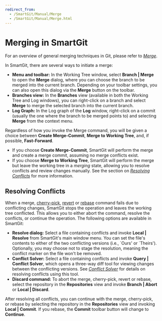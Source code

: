 ```yaml
---
redirect_from:
  - /SmartGit/Manual/Merge
  - /SmartGit/Manual/Merge.html
---
```


# Merging in SmartGit

For an overview of general merging techniques in Git, please refer to *[Merge](../../GitConcepts/Merging.md)*.

In SmartGit, there are several ways to initiate a merge:

- **Menu and toolbar:** In the Working Tree window, select **Branch \| Merge** to open the **Merge** dialog, where you can choose the branch to be merged into the current branch. Depending on your toolbar settings, you can also open this dialog via the **Merge**
  button on the toolbar.
- **Branches view:** In the **Branches** view (available in both the Working Tree and Log windows), you can right-click on a branch and select **Merge** to merge the selected branch into the current branch.
- **Log Graph:** In the Log graph of the **Log** window, right-click on a commit (usually the one where the branch to be merged points to) and selecting **Merge** from the context menu.

Regardless of how you invoke the Merge command, you will be given a choice between **Create Merge-Commit**, **Merge to Working Tree**, and, if possible, **Fast-Forward**.

- If you choose **Create Merge-Commit**, SmartGit will perform the merge and create a merge commit, assuming no merge conflicts exist.
- If you choose **Merge to Working Tree**, SmartGit will perform the merge but leave the working tree in a *merging*
  state, allowing you to resolve conflicts and review changes manually. See the section on *[Resolving Conflicts](#resolving-conflicts)* for more information.

## Resolving Conflicts

When a merge, [cherry-pick](Cherry-Pick.md), [revert](Revert.md) or [rebase](Rebase.md) command fails due to conflicting changes, SmartGit stops the operation and leaves the working tree conflicted. This allows you to either abort the command, resolve the conflicts, or continue the operation. The following options are available in SmartGit:

- **Resolve dialog:** Select a file containing conflicts and invoke **Local \| Resolve** from SmartGit's main window menu. You can set the file's contents to either of the two conflicting versions (i.e., \`Ours' or \`Theirs'). Optionally, you may choose not to stage the resolution, meaning the conflict marker on the file won't be removed.
- **Conflict Solver:** Select a file containing conflicts and invoke **Query \| Conflict Solver**, which opens a three-way diff tool for viewing changes between the conflicting versions. See *[Conflict Solver](Conflict-Solver.md)* for details on resolving conflicts using this tool.
- **Discard command:** To abort the merge, cherry-pick, revert or rebase, select the repository in the **Repositories** view and invoke **Branch \| Abort** or **Local \| Discard**.

After resolving all conflicts, you can continue with the merge, cherry-pick, or rebase by selecting the repository in the
**Repositories** view and invoking **Local \| Commit**. If you rebase, the **Commit** toolbar button will change to
**Continue**.
